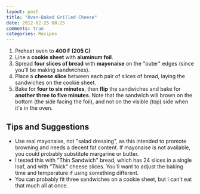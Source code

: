 ```yaml
---
layout: post
title: "Oven-Baked Grilled Cheese"
date: 2012-02-25 08:25
comments: true
categories: Recipes
---
```


1. Preheat oven to **400 F (205 C)**
2. Line a **cookie sheet** with **aluminum foil**.
3. Spread **four slices of bread** with **mayonaise** on the "outer"
   edges (since you'll be making sandwiches).
4. Place a **cheese slice** between each pair of slices of bread,
   laying the sandwiches on the cookie sheet.
5. Bake for **four to six minutes**, then **flip** the sandwiches
   and bake for **another three to five minutes**. Note that the
   sandwich will brown on the bottom (the side facing the foil), and
   not on the visible (top) side when it's in the oven.

Tips and Suggestions
--------------------

- Use real mayonaise, not "salad dressing", as this intended to
  promote browning and needs a decent fat content. If mayonaise is
  not available, you could probably substitute margarine or butter.
- I tested this with "Thin Sandwich" bread, which has 24 slices in a
  single loaf, and with "Thick" cheese slices. You'll want to adjust
  the baking time and temperature if using something different.
- You can probably fit three sandwiches on a cookie sheet, but I
  can't eat that much all at once.


